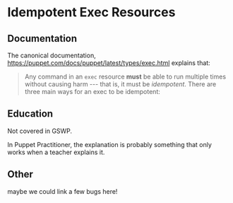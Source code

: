 # Idempotent Exec Resources

## Documentation

The canonical documentation, 
https://puppet.com/docs/puppet/latest/types/exec.html explains that:

> Any command in an `exec` resource **must** be able to run multiple times without causing harm --- that is, it must be *idempotent*. There are three main ways for an exec to be idempotent:

## Education

Not covered in GSWP.

In Puppet Practitioner, the explanation is probably something that only works when a teacher explains it.

## Other

maybe we could link a few bugs here!
